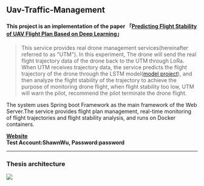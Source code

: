 ## Uav-Traffic-Management

#### This project is an implementation of the paper 「[Predicting Flight Stability of UAV Flight Plan Based on Deep Learning](https://ndltd.ncl.edu.tw/cgi-bin/gs32/gsweb.cgi/ccd=3esI3R/record?r1=1&h1=1)」

>This service provides real drone management services(hereinafter referred to as "UTM"). In this experiment, The drone will send the real flight trajectory data of the drone back to the UTM through LoRa. When UTM receives trajectory data, the service predicts the flight trajectory of the drone through the LSTM model([model project](https://github.com/ShawnSWu/Predict-Trajectory-LSTM-Model)), and then analyze the flight stability of the trajectory to achieve the purpose of monitoring drone flight, when flight stability too low, UTM will warn the pilot, recommend the pilot terminate the drone flight.


The system uses Spring boot Framework as the main framework of the Web Server.The service provides flight plan management, real-time monitoring of flight trajectories and flight stability analysis, and runs on Docker containers. 



**[Website](http://utm-system-frontend.herokuapp.com/realtime_map/html/drone-map.html)<br>
Test Account:ShawnWu, Password:password**

---
### Thesis architecture
![](https://i.imgur.com/V6zrzko.png)
